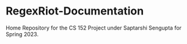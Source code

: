 # RegexRiot-Documentation
Home Repository for the CS 152 Project under Saptarshi Sengupta for Spring 2023.
